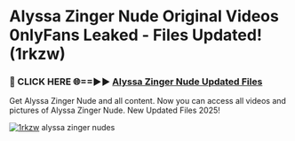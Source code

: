 # Alyssa Zinger Nude Original Videos 0nlyFans Leaked - Files Updated! (1rkzw)

<h3>🔴 CLICK HERE 🌐==►► <a href="https://tinyurl.com/4mcuefdz" rel="nofollow">Alyssa Zinger Nude Updated Files</a></h3>

Get Alyssa Zinger Nude and all content. Now you can access all videos and pictures of Alyssa Zinger Nude. New Updated Files 2025!

[![1rkzw](https://i.imgur.com/StAQSOY.gif)](https://tinyurl.com/4mcuefdz)
alyssa zinger nudes